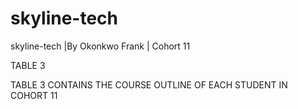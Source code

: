 # skyline-tech
skyline-tech |By Okonkwo Frank | Cohort 11


TABLE 3 

TABLE 3 CONTAINS THE COURSE OUTLINE OF EACH STUDENT IN COHORT 11